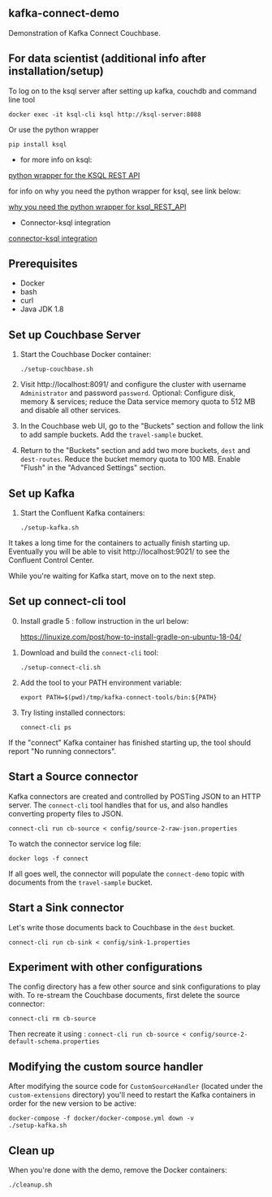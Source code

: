 ## kafka-connect-demo

Demonstration of Kafka Connect Couchbase.
## For data scientist (additional info after installation/setup)

To log on to the ksql server after setting up kafka, couchdb and command line tool

`docker exec -it ksql-cli ksql http://ksql-server:8088 `

Or use the python wrapper

` pip install ksql `

* for more info on ksql:

[python wrapper for the KSQL REST API](https://github.com/bryanyang0528/ksql-python)

for info on why you need the python wrapper for ksql, see link below:

[why you need the python wrapper for ksql_REST_API](https://www.confluent.io/blog/machine-learning-with-python-jupyter-ksql-tensorflow/#:~:text=The%20result%20of%20such%20a,and%20other%20widespread%20Python%20libraries.)

* Connector-ksql integration

[connector-ksql integration](https://docs.ksqldb.io/en/latest/concepts/connectors/)


## Prerequisites

* Docker
* bash
* curl 
* Java JDK 1.8

## Set up Couchbase Server

1. Start the Couchbase Docker container:

       ./setup-couchbase.sh

2. Visit http://localhost:8091/ and configure the cluster with username `Administrator` and password `password`.
Optional: Configure disk, memory & services; reduce the Data service memory quota to 512 MB and disable all other services.

3. In the Couchbase web UI, go to the "Buckets" section and follow the link to add sample buckets. Add the `travel-sample` bucket.

4. Return to the "Buckets" section and add two more buckets, `dest` and `dest-routes`.
Reduce the bucket memory quota to 100 MB. Enable "Flush" in the "Advanced Settings" section.

## Set up Kafka

1. Start the Confluent Kafka containers:

       ./setup-kafka.sh

It takes a long time for the containers to actually finish starting up.
Eventually you will be able to visit http://localhost:9021/ to see the Confluent Control Center.

While you're waiting for Kafka start, move on to the next step.

## Set up connect-cli tool

0. Install gradle 5 : follow instruction in the url below:
   
    https://linuxize.com/post/how-to-install-gradle-on-ubuntu-18-04/

1. Download and build the `connect-cli` tool:

       ./setup-connect-cli.sh
       
2. Add the tool to your PATH environment variable:

       export PATH=$(pwd)/tmp/kafka-connect-tools/bin:${PATH}

3. Try listing installed connectors:

       connect-cli ps

If the "connect" Kafka container has finished starting up, the tool should report "No running connectors".

## Start a Source connector

Kafka connectors are created and controlled by POSTing JSON to an HTTP server.
The `connect-cli` tool handles that for us, and also handles converting property files to JSON. 
 
    connect-cli run cb-source < config/source-2-raw-json.properties
To watch the connector service log file:

    docker logs -f connect

If all goes well, the connector will populate the `connect-demo` topic with documents from the `travel-sample` bucket.

## Start a Sink connector

Let's write those documents back to Couchbase in the `dest` bucket.

    connect-cli run cb-sink < config/sink-1.properties    

## Experiment with other configurations

The config directory has a few other source and sink configurations to play with.
To re-stream the Couchbase documents, first delete the source connector:

    connect-cli rm cb-source
    

Then recreate it using :  ` connect-cli run cb-source < config/source-2-default-schema.properties `

## Modifying the custom source handler

After modifying the source code for `CustomSourceHandler` (located under the `custom-extensions` directory) you'll need to restart the Kafka containers in order for the new version to be active:
  
    docker-compose -f docker/docker-compose.yml down -v
    ./setup-kafka.sh

## Clean up

When you're done with the demo, remove the Docker containers:

    ./cleanup.sh
